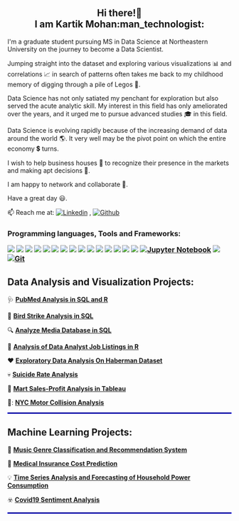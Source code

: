 <h2 align="center">Hi there!👋<br> I am Kartik Mohan:man_technologist:</h2>

<p>I'm a graduate student pursuing MS in Data Science at Northeastern University on the journey to become a Data Scientist.
 
Jumping straight into the dataset and exploring various visualizations 📊 and correlations 📈 in search of patterns often takes me back to my childhood memory of digging through a pile of Legos 🧱. 

Data Science has not only satiated my penchant for exploration but also served the acute analytic skill. My interest in this field has only ameliorated over the years, and it urged me to pursue advanced studies 🎓 in this field.

Data Science is evolving rapidly because of the increasing demand of data around the world 🌎. It very well may be the pivot point on which the entire economy 💲 turns.

I wish to help business houses 🏢 to recognize their presence in the markets and making apt decisions 📝.

I am happy to network and collaborate 🤝.

Have a great day 😃.

 📫 Reach me at: [![Linkedin](https://img.shields.io/badge/-LinkedIn-blue?style=flat&logo=Linkedin&logoColor=white)](https://www.linkedin.com/in/mohan-kartik/) , [![Github](https://img.shields.io/badge/-Github-000?style=flat&logo=Github&logoColor=white)](https://github.com/mohan-kartik)


<p><h3>Programming languages, Tools and Frameworks: <br></p>

[![](https://img.shields.io/badge/Python-FFD43B?style=for-the-badge&logo=python&logoColor=darkgreen)](https://www.python.org)  [![](https://img.shields.io/badge/R-276DC3?style=for-the-badge&logo=r&logoColor=white)](https://www.r-project.org)  [![](https://img.shields.io/badge/TensorFlow-FF6F00?style=for-the-badge&logo=TensorFlow&logoColor=white)](https://www.tensorflow.org) [![](https://img.shields.io/badge/PyTorch-%23EE4C2C.svg?style=for-the-badge&logo=PyTorch&logoColor=white)](https://pytorch.org/) [![](https://img.shields.io/badge/scikit_learn-F7931E?style=for-the-badge&logo=scikit-learn&logoColor=white)](https://scikit-learn.org/stable/) [![](https://img.shields.io/badge/SciPy-654FF0?style=for-the-badge&logo=SciPy&logoColor=white)](https://www.scipy.org) [![](https://img.shields.io/badge/Numpy-777BB4?style=for-the-badge&logo=numpy&logoColor=white)](https://numpy.org) [![](https://img.shields.io/badge/Pandas-2C2D72?style=for-the-badge&logo=pandas&logoColor=white)](https://pandas.pydata.org)  [![](https://img.shields.io/badge/Plotly-239120?style=for-the-badge&logo=plotly&logoColor=white)](https://plotly.com) [![](https://img.shields.io/badge/Tableau-E97627?style=for-the-badge&logo=Tableau&logoColor=white)](https://www.tableau.com) [![](https://img.shields.io/badge/Keras-D00000?style=for-the-badge&logo=Keras&logoColor=white)](https://keras.io) [![](https://img.shields.io/badge/MySQL-00000F?style=for-the-badge&logo=mysql&logoColor=white)](https://www.mysql.com) [![](https://img.shields.io/badge/conda-342B029.svg?&style=for-the-badge&logo=anaconda&logoColor=white)](https://www.anaconda.com) [![](https://img.shields.io/badge/PowerBI-F2C811?style=for-the-badge&logo=Power%20BI&logoColor=white)](https://powerbi.microsoft.com/en-us/) [![](https://img.shields.io/badge/Colab-F9AB00?style=for-the-badge&logo=googlecolab&color=525252)](https://colab.research.google.com) [![Jupyter Notebook](https://img.shields.io/badge/jupyter-%23FA0F00.svg?style=for-the-badge&logo=jupyter&logoColor=white)](https://jupyter.org/) [![](https://img.shields.io/badge/Microsoft_Office-D83B01?style=for-the-badge&logo=microsoft-office&logoColor=white)](https://www.office.com) [![Git](https://img.shields.io/badge/git-%23F05033.svg?style=for-the-badge&logo=git&logoColor=white)](https://git-scm.com/)

## Data Analysis and Visualization Projects: 
🩺 [__PubMed Analysis in SQL and R__](https://github.com/mohan-kartik/PubMed-Analysis-in-SQL-and-R)

🦅 [__Bird Strike Analysis in SQL__](https://github.com/mohan-kartik/Bird-Strike-Analysis-in-SQL)

:mag: [__Analyze Media Database in SQL__](https://github.com/mohan-kartik/Analyze-Media-Database)

💼 [__Analysis of Data Analyst Job Listings in R__](https://github.com/mohan-kartik/Analysis-of-Data-Analyst-Job-Listings-in-R)

❤️ [__Exploratory Data Analysis On Haberman Dataset__](https://github.com/mohan-kartik/EDA-on-Haberman-Dataset)

:skull: [__Suicide Rate Analysis__](https://github.com/mohan-kartik/Suicide-Case-Analysis)

:shopping_cart: [__Mart Sales-Profit Analysis in Tableau__](https://github.com/mohan-kartik/Mart-Sales-and-Profit-Analysis-Tableau)

🚗: [__NYC Motor Collision Analysis__](https://github.com/mohan-kartik/NYC-Motor-Collision-Analysis)

<hr style="border:0.01px solid blue">

## Machine Learning Projects: 
🎵 [__Music Genre Classification and Recommendation System__](https://github.com/mohan-kartik/Music-Genre-Classification-and-Recommendation-System)

💊 [__Medical Insurance Cost Prediction__](https://github.com/mohan-kartik/Health_Insurance_Cost_Prediction)

💡 [__Time Series Analysis and Forecasting of Household Power Consumption__](https://github.com/mohan-kartik/Time_Series_Analysis_of_Household_Power_Consumption)

☣️ [__Covid19 Sentiment Analysis__](https://github.com/mohan-kartik/Covid19-Sentiment-Analysis)
<hr style="border:0.01px solid blue">
